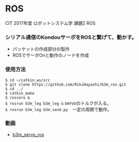 # ROS
CIT 2017年度 ロボットシステム学 課題2 ROS

### シリアル通信のKondouサーボをROSと繋げて、動かす。
* パッケットの作成部分の製作
* ROSでサーボOnと動作のノードを作成

### 使用方法
 `$ cd ~/catkin_ws/src`   
 `$ git clone https://github.com/RikiHayashi/b3m_ros.git`  
 `$ cd ../`   
 `$ catkin_make`   
 `$ roscore &`    
 `$ rosrun b3m_leg b3m_leg &` servoのトルクが入る。    
 `$ rosrun b3m_leg b3m_send.py`　一定の周期で動作。

### 動画
* [b3m_servo_ros](https://youtu.be/RlHcSc8ZGGo)

